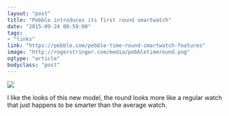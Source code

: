 ```yaml
---
layout: "post"
title: "Pebble introduces its first round smartwatch"
date: "2015-09-24 08:59:00"
tags: 
- "links"
link: "https://pebble.com/pebble-time-round-smartwatch-features"
image: "http://rogerstringer.com/media/pebbletimeround.png"
ogtype: "article"
bodyclass: "post"
---
```


<img src="http://rogerstringer.com/media/pebbletimeround.png" />

I like the looks of this new model, the round looks more like a regular watch that just happens to be smarter than the average watch.
